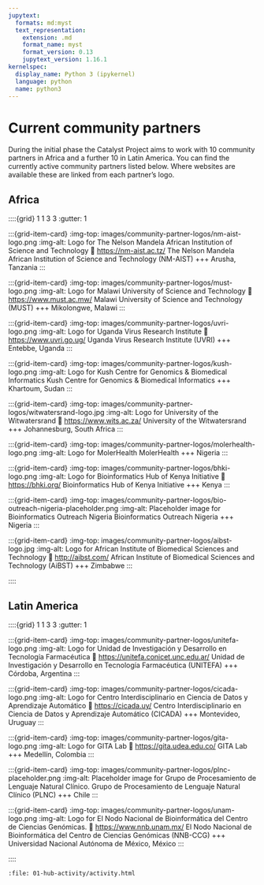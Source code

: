 ```yaml
---
jupytext:
  formats: md:myst
  text_representation:
    extension: .md
    format_name: myst
    format_version: 0.13
    jupytext_version: 1.16.1
kernelspec:
  display_name: Python 3 (ipykernel)
  language: python
  name: python3
---
```


# Current community partners

During the initial phase the Catalyst Project aims to work with 10 community partners in Africa and a further 10 in Latin America. You can find the currently active community partners listed below. Where websites are available these are linked from each partner’s logo.

## Africa

::::{grid} 1 1 3 3
:gutter: 1

:::{grid-item-card}
:img-top: images/community-partner-logos/nm-aist-logo.png
:img-alt: Logo for The Nelson Mandela African Institution of Science and Technology
:link: https://nm-aist.ac.tz/
The Nelson Mandela African Institution of Science and Technology (NM-AIST)
+++
Arusha, Tanzania
:::

:::{grid-item-card}
:img-top: images/community-partner-logos/must-logo.png
:img-alt: Logo for Malawi University of Science and Technology
:link: https://www.must.ac.mw/
Malawi University of Science and Technology (MUST)
+++
Mikolongwe, Malawi
:::

:::{grid-item-card}
:img-top: images/community-partner-logos/uvri-logo.png
:img-alt: Logo for Uganda Virus Research Institute
:link: https://www.uvri.go.ug/
Uganda Virus Research Institute (UVRI)
+++
Entebbe, Uganda
:::

:::{grid-item-card}
:img-top: images/community-partner-logos/kush-logo.png
:img-alt: Logo for Kush Centre for Genomics & Biomedical Informatics
Kush Centre for Genomics & Biomedical Informatics
+++
Khartoum, Sudan
:::

:::{grid-item-card}
:img-top: images/community-partner-logos/witwatersrand-logo.jpg
:img-alt: Logo for University of the Witwatersrand
:link: https://www.wits.ac.za/
University of the Witwatersrand
+++
Johannesburg, South Africa
:::

:::{grid-item-card}
:img-top: images/community-partner-logos/molerhealth-logo.png
:img-alt: Logo for MolerHealth
MolerHealth
+++
Nigeria
:::

:::{grid-item-card}
:img-top: images/community-partner-logos/bhki-logo.png
:img-alt: Logo for Bioinformatics Hub of Kenya Initiative
:link: https://bhki.org/
Bioinformatics Hub of Kenya Initiative
+++
Kenya
:::

:::{grid-item-card}
:img-top: images/community-partner-logos/bio-outreach-nigeria-placeholder.png
:img-alt: Placeholder image for Bioinformatics Outreach Nigeria
Bioinformatics Outreach Nigeria
+++
Nigeria
:::

:::{grid-item-card}
:img-top: images/community-partner-logos/aibst-logo.jpg
:img-alt: Logo for African Institute of Biomedical Sciences and Technology
:link: http://aibst.com/
African Institute of Biomedical Sciences and Technology (AiBST)
+++
Zimbabwe
:::

::::

## Latin America

::::{grid} 1 1 3 3
:gutter: 1

:::{grid-item-card}
:img-top: images/community-partner-logos/unitefa-logo.png
:img-alt: Logo for Unidad de Investigación y Desarrollo en Tecnología Farmacéutica
:link: https://unitefa.conicet.unc.edu.ar/
Unidad de Investigación y Desarrollo en Tecnología Farmacéutica (UNITEFA)
+++
Córdoba, Argentina
:::

:::{grid-item-card}
:img-top: images/community-partner-logos/cicada-logo.png
:img-alt: Logo for Centro Interdisciplinario en Ciencia de Datos y Aprendizaje Automático
:link: https://cicada.uy/
Centro Interdisciplinario en Ciencia de Datos y Aprendizaje Automático (CICADA)
+++
Montevideo, Uruguay
:::

:::{grid-item-card}
:img-top: images/community-partner-logos/gita-logo.png
:img-alt: Logo for GITA Lab
:link: https://gita.udea.edu.co/
GITA Lab
+++
Medellín, Colombia
:::

:::{grid-item-card}
:img-top: images/community-partner-logos/plnc-placeholder.png
:img-alt: Placeholder image for Grupo de Procesamiento de Lenguaje Natural Clínico.
Grupo de Procesamiento de Lenguaje Natural Clínico (PLNC)
+++
Chile
:::

:::{grid-item-card}
:img-top: images/community-partner-logos/unam-logo.png
:img-alt: Logo for El Nodo Nacional de Bioinformática del Centro de Ciencias Genómicas.
:link: https://www.nnb.unam.mx/
El Nodo Nacional de Bioinformática del Centro de Ciencias Genómicas (NNB-CCG)
+++
Universidad Nacional Autónoma de México, México
:::

::::

```{raw} html
:file: 01-hub-activity/activity.html
```